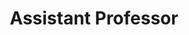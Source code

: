 ---
name: Caixia Yan
name-cn: 闫彩霞
avatar: caixia_yan.jpg
position: faculty
title: Assistant Professor
degree: PhD, Xi'an Jiaotong University, 2022
page: https://gr.xjtu.edu.cn/en/web/yancaixia
field: Machine Vision Understanding, High-Performance Intelligent Computing
email: yancaixia AT xjtu DOT edu DOT cn
joined: 2022
---